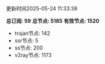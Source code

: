 更新时间2025-05-24 11:33:38

**总订阅: 59**
**总节点: 5185**
**有效节点: 1520**
- trojan节点: 142
- ssr节点: 5
- ss节点: 200
- v2ray节点: 1173
